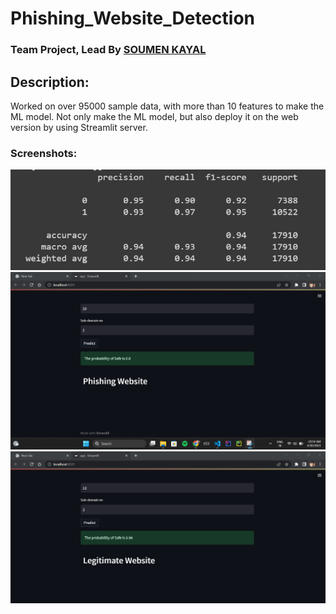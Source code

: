 # Phishing_Website_Detection
### Team Project, Lead By [SOUMEN KAYAL](https://github.com/wavesoumen/)

## Description:
Worked on over 95000 sample data, with more than 10 features to make the ML model.
Not only make the ML model, but also deploy it on the web version by using Streamlit server.

### Screenshots:
![img1](https://github.com/wavesoumen/Phishing_Website_Detection/blob/main/Screenshot_20230430_110346.png)
![img2](https://github.com/wavesoumen/Phishing_Website_Detection/blob/main/Screenshot_20230430_105421.png)
![img3](https://github.com/wavesoumen/Phishing_Website_Detection/blob/main/Screenshot_20230430_105616.png)

